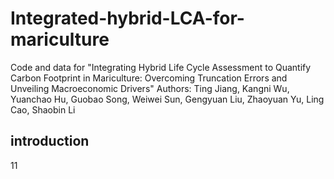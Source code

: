 # Integrated-hybrid-LCA-for-mariculture
Code and data for "Integrating Hybrid Life Cycle Assessment to Quantify Carbon Footprint in Mariculture: Overcoming Truncation Errors and Unveiling Macroeconomic Drivers"
Authors: Ting Jiang, Kangni Wu, Yuanchao Hu, Guobao Song, Weiwei Sun, Gengyuan Liu, Zhaoyuan Yu, Ling Cao, Shaobin Li
## introduction
11
